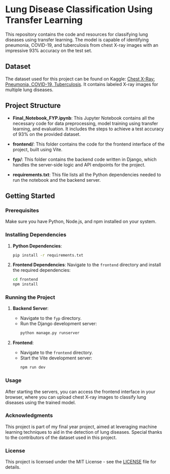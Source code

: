 # Lung Disease Classification Using Transfer Learning

This repository contains the code and resources for classifying lung diseases using transfer learning. The model is capable of identifying pneumonia, COVID-19, and tuberculosis from chest X-ray images with an impressive 93% accuracy on the test set.

## Dataset

The dataset used for this project can be found on Kaggle: [Chest X-Ray: Pneumonia, COVID-19, Tuberculosis](https://www.kaggle.com/datasets/jtiptj/chest-xray-pneumoniacovid19tuberculosis). It contains labeled X-ray images for multiple lung diseases.

## Project Structure

- **Final_Notebook_FYP.ipynb**: This Jupyter Notebook contains all the necessary code for data preprocessing, model training using transfer learning, and evaluation. It includes the steps to achieve a test accuracy of 93% on the provided dataset.
  
- **frontend/**: This folder contains the code for the frontend interface of the project, built using Vite.
  
- **fyp/**: This folder contains the backend code written in Django, which handles the server-side logic and API endpoints for the project.

- **requirements.txt**: This file lists all the Python dependencies needed to run the notebook and the backend server.

## Getting Started

### Prerequisites

Make sure you have Python, Node.js, and npm installed on your system.

### Installing Dependencies

1. **Python Dependencies**:
   ```bash
   pip install -r requirements.txt
   ```

2. **Frontend Dependencies**:
   Navigate to the `frontend` directory and install the required dependencies:
   ```bash
   cd frontend
   npm install
   ```

### Running the Project

1. **Backend Server**:
   - Navigate to the `fyp` directory.
   - Run the Django development server:
     ```bash
     python manage.py runserver
     ```

2. **Frontend**:
   - Navigate to the `frontend` directory.
   - Start the Vite development server:
     ```bash
     npm run dev
     ```

### Usage

After starting the servers, you can access the frontend interface in your browser, where you can upload chest X-ray images to classify lung diseases using the trained model.

### Acknowledgments

This project is part of my final year project, aimed at leveraging machine learning techniques to aid in the detection of lung diseases. Special thanks to the contributors of the dataset used in this project.

### License

This project is licensed under the MIT License - see the [LICENSE](LICENSE) file for details.